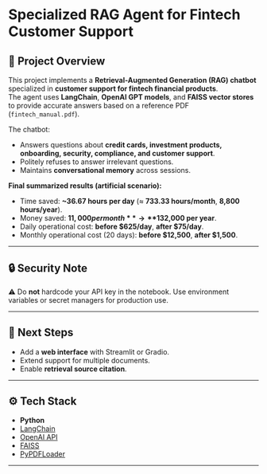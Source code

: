 # Specialized RAG Agent for Fintech Customer Support  

## 📌 Project Overview  
This project implements a **Retrieval-Augmented Generation (RAG) chatbot** specialized in **customer support for fintech financial products**.  
The agent uses **LangChain**, **OpenAI GPT models**, and **FAISS vector stores** to provide accurate answers based on a reference PDF (`fintech_manual.pdf`).  

The chatbot:  
- Answers questions about **credit cards, investment products, onboarding, security, compliance, and customer support**.  
- Politely refuses to answer irrelevant questions.  
- Maintains **conversational memory** across sessions.  



**Final summarized results (artificial scenario):**
- Time saved: **~36.67 hours per day** (≈ **733.33 hours/month**, **8,800 hours/year**).
- Money saved: **$11,000 per month** → **$132,000 per year**.
- Daily operational cost: **before $625/day**, **after $75/day**.
- Monthly operational cost (20 days): **before $12,500**, **after $1,500**.

---

## 🔒 Security Note
⚠️ Do **not** hardcode your API key in the notebook. Use environment variables or secret managers for production use.

---

## 📌 Next Steps
- Add a **web interface** with Streamlit or Gradio.
- Extend support for multiple documents.
- Enable **retrieval source citation**.


---

## ⚙️ Tech Stack  
- **Python**  
- [LangChain](https://www.langchain.com/)  
- [OpenAI API](https://platform.openai.com/)  
- [FAISS](https://github.com/facebookresearch/faiss)  
- [PyPDFLoader](https://pypi.org/project/pypdf/)  

---



